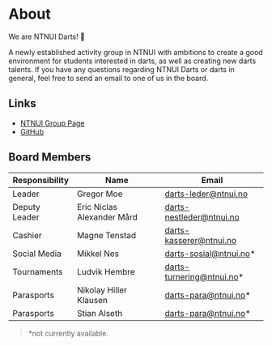 # About

We are NTNUI Darts! 🎯

A newly established activity group in NTNUI with ambitions to create a good environment for students interested in darts, as well as creating new darts talents.
If you have any questions regarding NTNUI Darts or darts in general, feel free to send an email to one of us in the board.

## Links

- [NTNUI Group Page](https://medlem.ntnui.no/groups/darts/)
- [GitHub](https://github.com/ntnui-darts)
<!-- - [Instagram](https://github.com/ntnui-darts) -->

## Board Members

| Responsibility | Name                       | Email                     |
| -------------- | -------------------------- | ------------------------- |
| Leader         | Gregor Moe                 | darts-leder@ntnui.no      |
| Deputy Leader  | Eric Niclas Alexander Mård | darts-nestleder@ntnui.no  |
| Cashier        | Magne Tenstad              | darts-kasserer@ntnui.no   |
| Social Media   | Mikkel Nes                 | darts-sosial@ntnui.no*    |
| Tournaments    | Ludvik Hembre              | darts-turnering@ntnui.no* |
| Parasports     | Nikolay Hiller Klausen     | darts-para@ntnui.no*      |
| Parasports     | Stian Alseth               | darts-para@ntnui.no*      |

> *not currently available.
